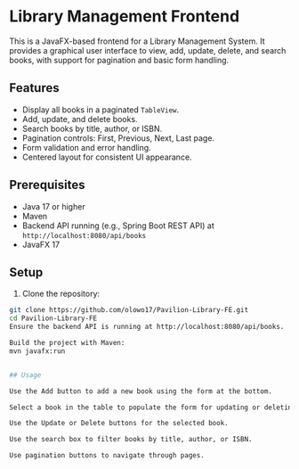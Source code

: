 # Library Management Frontend

This is a JavaFX-based frontend for a Library Management System. It provides a graphical user interface to view, add, update, delete, and search books, with support for pagination and basic form handling.

## Features

- Display all books in a paginated `TableView`.
- Add, update, and delete books.
- Search books by title, author, or ISBN.
- Pagination controls: First, Previous, Next, Last page.
- Form validation and error handling.
- Centered layout for consistent UI appearance.

## Prerequisites

- Java 17 or higher
- Maven
- Backend API running (e.g., Spring Boot REST API) at `http://localhost:8080/api/books`
- JavaFX 17

## Setup

1. Clone the repository:
```bash
git clone https://github.com/olowo17/Pavilion-Library-FE.git
cd Pavilion-Library-FE
Ensure the backend API is running at http://localhost:8080/api/books.

Build the project with Maven:
mvn javafx:run


## Usage

Use the Add button to add a new book using the form at the bottom.

Select a book in the table to populate the form for updating or deleting.

Use the Update or Delete buttons for the selected book.

Use the search box to filter books by title, author, or ISBN.

Use pagination buttons to navigate through pages.

